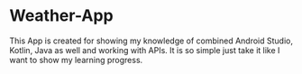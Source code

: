 # Weather-App
This App is created for showing my knowledge of combined Android Studio, Kotlin, Java as well and working with APIs. It is so simple just take it like I want to show my learning progress.
